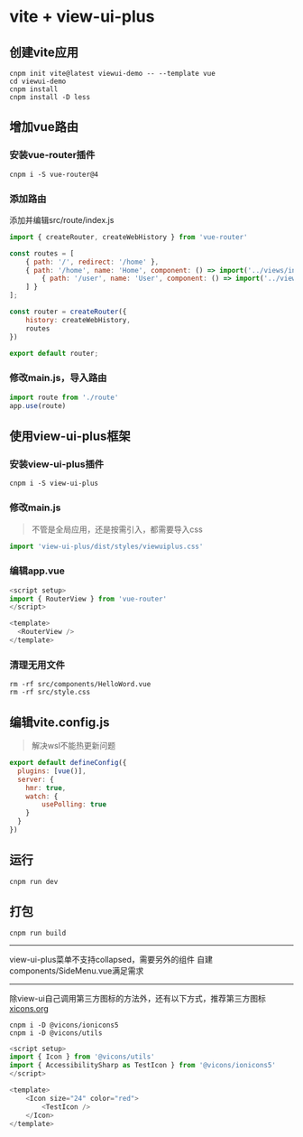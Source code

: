 # vite + view-ui-plus

## 创建vite应用
```shell
cnpm init vite@latest viewui-demo -- --template vue
cd viewui-demo
cnpm install
cnpm install -D less
```

## 增加vue路由

### 安装vue-router插件
```shell
cnpm i -S vue-router@4
```

### 添加路由

添加并编辑src/route/index.js
```js
import { createRouter, createWebHistory } from 'vue-router'

const routes = [
	{ path: '/', redirect: '/home' },
	{ path: '/home', name: 'Home', component: () => import('../views/index.vue'), children: [
		{ path: '/user', name: 'User', component: () => import('../views/user.vue') }
	] }
];

const router = createRouter({
	history: createWebHistory,
	routes
})

export default router;
```

### 修改main.js，导入路由
```js
import route from './route'
app.use(route)
```

## 使用view-ui-plus框架

### 安装view-ui-plus插件
```shell
cnpm i -S view-ui-plus
```

### 修改main.js
>不管是全局应用，还是按需引入，都需要导入css
```js
import 'view-ui-plus/dist/styles/viewuiplus.css'
```

### 编辑app.vue
```js
<script setup>
import { RouterView } from 'vue-router'
</script>

<template>
  <RouterView />
</template>
```

### 清理无用文件
```shell
rm -rf src/components/HelloWord.vue
rm -rf src/style.css
```

## 编辑vite.config.js
>解决wsl不能热更新问题
```js
export default defineConfig({
  plugins: [vue()],
  server: {
  	hmr: true,
  	watch: {
  		usePolling: true
  	}
  }
})
```

## 运行
```shell
cnpm run dev
```

## 打包
```shell
cnpm run build
```

---

view-ui-plus菜单不支持collapsed，需要另外的组件
自建components/SideMenu.vue满足需求

---

除view-ui自己调用第三方图标的方法外，还有以下方式，推荐第三方图标 [xicons.org](https://www.xicons.org)
```shell
cnpm i -D @vicons/ionicons5
cnpm i -D @vicons/utils
```

```js
<script setup>
import { Icon } from '@vicons/utils'
import { AccessibilitySharp as TestIcon } from '@vicons/ionicons5'
</script>

<template>
	<Icon size="24" color="red">
		<TestIcon />
	</Icon>
</template>
```
